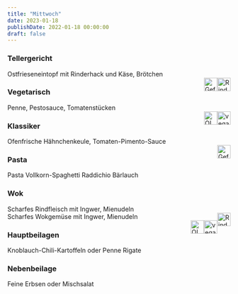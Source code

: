 ```yaml
---
title: "Mittwoch"
date: 2023-01-18
publishDate: 2022-01-18 00:00:00
draft: false
---
```

### Tellergericht  
<div class="flex-container">
<div>Ostfrieseneintopf mit Rinderhack und Käse, Brötchen</div><div margin-left="auto"><img loading="lazy" src="../images/Rind.png" style="float:right;" alt="Rind.png" height=30px><img loading="lazy" src="../images/Geflügel.png" style="float:right;" alt="Geflügel.png" height=30px></div></div>

### Vegetarisch  
<div class="flex-container">
<div>Penne, Pestosauce, Tomatenstücken</div><div margin-left="auto"><img loading="lazy" src="../images/vegan.png" style="float:right;" alt="vegan.png" height=30px><img loading="lazy" src="../images/OLV.png" style="float:right;" alt="OLV.png" height=30px></div></div>

### Klassiker  
<div class="flex-container">
<div>Ofenfrische Hähnchenkeule, Tomaten-Pimento-Sauce</div><div margin-left="auto"><img loading="lazy" src="../images/Geflügel.png" style="float:right;" alt="Geflügel.png" height=30px></div></div>

### Pasta  
<div class="flex-container">
<div>Pasta Vollkorn-Spaghetti Raddichio Bärlauch</div><div margin-left="auto"></div></div>

### Wok  
<div class="flex-container">
<div>Scharfes Rindfleisch mit Ingwer, Mienudeln</div><div margin-left="auto"><img loading="lazy" src="../images/Rind.png" style="float:right;" alt="Rind.png" height=30px></div></div><div class="flex-container">
<div>Scharfes Wokgemüse mit Ingwer, Mienudeln</div><div margin-left="auto"><img loading="lazy" src="../images/vegan.png" style="float:right;" alt="vegan.png" height=30px><img loading="lazy" src="../images/OLV.png" style="float:right;" alt="OLV.png" height=30px></div></div>

### Hauptbeilagen  
<div class="flex-container">
<div>Knoblauch-Chili-Kartoffeln oder Penne Rigate </div><div margin-left="auto"></div></div>

### Nebenbeilage  
<div class="flex-container">
<div>Feine Erbsen oder Mischsalat </div><div margin-left="auto"></div></div>

